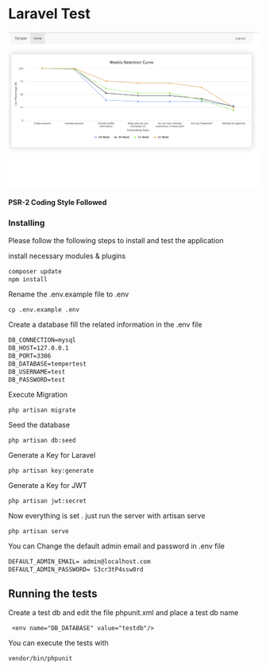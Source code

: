 # Laravel Test

![Screenshot](graph.png)


**PSR-2 Coding Style Followed**
### Installing

Please follow the following steps to install and test the application

install necessary modules & plugins

```
composer update
npm install
```

Rename the .env.example file to .env

```
cp .env.example .env
```
Create a database fill the related information in the .env file 

```
DB_CONNECTION=mysql
DB_HOST=127.0.0.1
DB_PORT=3306
DB_DATABASE=tempertest
DB_USERNAME=test
DB_PASSWORD=test
```

Execute Migration 

```
php artisan migrate
```

Seed the database 

```
php artisan db:seed
```

Generate a Key for Laravel

```
php artisan key:generate
```

Generate a Key for JWT

```
php artisan jwt:secret
```

Now everything is set . just run the server with artisan serve

```
php artisan serve
```

You can Change the default admin email and password in .env file 
```
DEFAULT_ADMIN_EMAIL= admin@localhost.com
DEFAULT_ADMIN_PASSWORD= S3cr3tP4ssw0rd
```



## Running the tests

Create a test db and edit the file phpunit.xml and place a test db name
```
 <env name="DB_DATABASE" value="testdb"/>
```

You can execute the tests with 
```
vendor/bin/phpunit 
```



